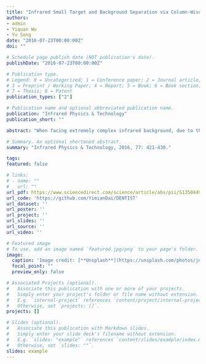 ```yaml
---
title: "Infrared Small Target and Background Separation via Column-Wise Weighted Robust Principal Component Analysis"
authors:
- admin
- Yiquan Wu
- Yu Song
date: "2016-07-23T00:00:00Z"
doi: ""

# Schedule page publish date (NOT publication's date).
publishDate: "2016-07-23T00:00:00Z"

# Publication type.
# Legend: 0 = Uncategorized; 1 = Conference paper; 2 = Journal article;
# 3 = Preprint / Working Paper; 4 = Report; 5 = Book; 6 = Book section;
# 7 = Thesis; 8 = Patent
publication_types: ["2"]

# Publication name and optional abbreviated publication name.
publication: "Infrared Physics & Technology"
publication_short: ""

abstract: "When facing extremely complex infrared background, due to the defect of L1 norm based sparsity measure, the state-of-the-art infrared patch-image (IPI) model would be in a dilemma where either the dim targets are over-shrinked in the separation or the strong cloud edges remains in the target image. In order to suppress the strong edges while preserving the dim targets, a weighted infrared patch-image (WIPI) model is proposed, incorporating structural prior information into the process of infrared small target and background separation. Instead of adopting a global weight, we allocate adaptive weight to each column of the target patch-image according to its patch structure. Then the proposed WIPI model is converted to a column-wise weighted robust principal component analysis (CWRPCA) problem. In addition, a target unlikelihood coefficient is designed based on the steering kernel, serving as the adaptive weight for each column. Finally, in order to solve the CWPRCA problem, a solution algorithm is developed based on Alternating Direction Method (ADM). Detailed experiment results demonstrate that the proposed method has a significant improvement over the other nine classical or state-of-the-art methods in terms of subjective visual quality, quantitative evaluation indexes and convergence rate."

# Summary. An optional shortened abstract.
summary: "Infrared Physics & Technology, 2016, 77: 421-430."

tags:
featured: false

# links:
# - name: ""
#   url: ""
url_pdf: https://www.sciencedirect.com/science/article/abs/pii/S1350449516300834
url_code: 'https://github.com/YimianDai/DENTIST'
url_dataset: ''
url_poster: ''
url_project: ''
url_slides: ''
url_source: ''
url_video: ''

# Featured image
# To use, add an image named `featured.jpg/png` to your page's folder. 
image:
  caption: 'Image credit: [**Unsplash**](https://unsplash.com/photos/jdD8gXaTZsc)'
  focal_point: ""
  preview_only: false

# Associated Projects (optional).
#   Associate this publication with one or more of your projects.
#   Simply enter your project's folder or file name without extension.
#   E.g. `internal-project` references `content/project/internal-project/index.md`.
#   Otherwise, set `projects: []`.
projects: []

# Slides (optional).
#   Associate this publication with Markdown slides.
#   Simply enter your slide deck's filename without extension.
#   E.g. `slides: "example"` references `content/slides/example/index.md`.
#   Otherwise, set `slides: ""`.
slides: example
---
```

